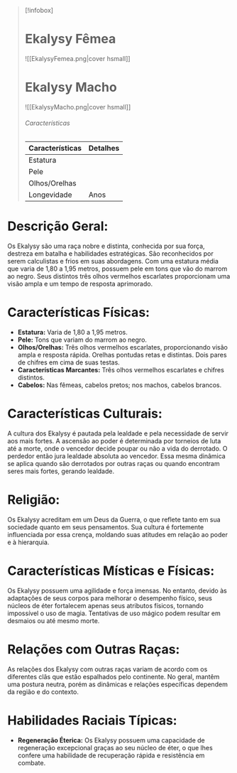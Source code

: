 > [!infobox]
> #  Ekalysy Fêmea
> ![[EkalysyFemea.png|cover hsmall]]
> # Ekalysy Macho
> ![[EkalysyMacho.png|cover hsmall]]
> ###### Características 
> | Características| Detalhes |
> | ---- | ---- |
> | Estatura| |
> | Pele |  |
> |Olhos/Orelhas |  |
> | Longevidade |  Anos |

# **Descrição Geral:** 
Os Ekalysy são uma raça nobre e distinta, conhecida por sua força, destreza em batalha e habilidades estratégicas. São reconhecidos por serem calculistas e frios em suas abordagens. Com uma estatura média que varia de 1,80 a 1,95 metros, possuem pele em tons que vão do marrom ao negro. Seus distintos três olhos vermelhos escarlates proporcionam uma visão ampla e um tempo de resposta aprimorado.

# **Características Físicas:**

- **Estatura:** Varia de 1,80 a 1,95 metros.
- **Pele:** Tons que variam do marrom ao negro.
- **Olhos/Orelhas:** Três olhos vermelhos escarlates, proporcionando visão ampla e resposta rápida. Orelhas pontudas retas e distintas. Dois pares de chifres em cima de suas testas.
- **Características Marcantes:** Três olhos vermelhos escarlates e chifres distintos.
- **Cabelos:** Nas fêmeas, cabelos pretos; nos machos, cabelos brancos.

# **Características Culturais:**
A cultura dos Ekalysy é pautada pela lealdade e pela necessidade de servir aos mais fortes. A ascensão ao poder é determinada por torneios de luta até a morte, onde o vencedor decide poupar ou não a vida do derrotado. O perdedor então jura lealdade absoluta ao vencedor. Essa mesma dinâmica se aplica quando são derrotados por outras raças ou quando encontram seres mais fortes, gerando lealdade.

# **Religião:** 
Os Ekalysy acreditam em um Deus da Guerra, o que reflete tanto em sua sociedade quanto em seus pensamentos. Sua cultura é fortemente influenciada por essa crença, moldando suas atitudes em relação ao poder e à hierarquia.

# **Características Místicas e Físicas:** 
Os Ekalysy possuem uma agilidade e força imensas. No entanto, devido às adaptações de seus corpos para melhorar o desempenho físico, seus núcleos de éter fortalecem apenas seus atributos físicos, tornando impossível o uso de magia. Tentativas de uso mágico podem resultar em desmaios ou até mesmo morte.

# **Relações com Outras Raças:** 
As relações dos Ekalysy com outras raças variam de acordo com os diferentes clãs que estão espalhados pelo continente. No geral, mantêm uma postura neutra, porém as dinâmicas e relações específicas dependem da região e do contexto.

# **Habilidades Raciais Típicas:**

- **Regeneração Éterica:** Os Ekalysy possuem uma capacidade de regeneração excepcional graças ao seu núcleo de éter, o que lhes confere uma habilidade de recuperação rápida e resistência em combate.